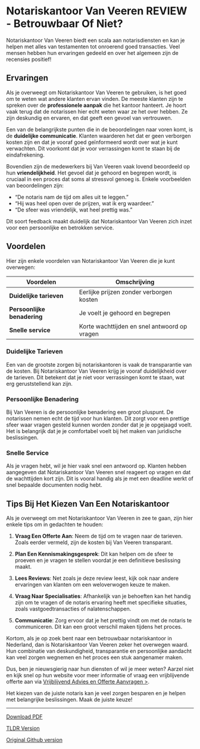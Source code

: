 # Notariskantoor Van Veeren REVIEW - Betrouwbaar Of Niet?

Notariskantoor Van Veeren biedt een scala aan notarisdiensten en kan je helpen met alles van testamenten tot onroerend goed transacties. Veel mensen hebben hun ervaringen gedeeld en over het algemeen zijn de recensies positief!

## Ervaringen

Als je overweegt om Notariskantoor Van Veeren te gebruiken, is het goed om te weten wat andere klanten ervan vinden. De meeste klanten zijn te spreken over de **professionele aanpak** die het kantoor hanteert. Je hoort vaak terug dat de notarissen hier echt weten waar ze het over hebben. Ze zijn deskundig en ervaren, en dat geeft een gevoel van vertrouwen.

Een van de belangrijkste punten die in de beoordelingen naar voren komt, is de **duidelijke communicatie**. Klanten waarderen het dat er geen verborgen kosten zijn en dat je vooraf goed geïnformeerd wordt over wat je kunt verwachten. Dit voorkomt dat je voor verrassingen komt te staan bij de eindafrekening. 

Bovendien zijn de medewerkers bij Van Veeren vaak lovend beoordeeld op hun **vriendelijkheid**. Het gevoel dat je gehoord en begrepen wordt, is cruciaal in een proces dat soms al stressvol genoeg is. Enkele voorbeelden van beoordelingen zijn:

- “De notaris nam de tijd om alles uit te leggen.”
- “Hij was heel open over de prijzen, wat ik erg waardeer.”
- “De sfeer was vriendelijk, wat heel prettig was.”

Dit soort feedback maakt duidelijk dat Notariskantoor Van Veeren zich inzet voor een persoonlijke en betrokken service.

## Voordelen

Hier zijn enkele voordelen van Notariskantoor Van Veeren die je kunt overwegen:

| Voordelen                   | Omschrijving                                   |
|-----------------------------|-----------------------------------------------|
| **Duidelijke tarieven**     | Eerlijke prijzen zonder verborgen kosten      |
| **Persoonlijke benadering** | Je voelt je gehoord en begrepen               |
| **Snelle service**          | Korte wachttijden en snel antwoord op vragen  |

### Duidelijke Tarieven

Een van de grootste zorgen bij notariskantoren is vaak de transparantie van de kosten. Bij Notariskantoor Van Veeren krijg je vooraf duidelijkheid over de tarieven. Dit betekent dat je niet voor verrassingen komt te staan, wat erg geruststellend kan zijn.

### Persoonlijke Benadering

Bij Van Veeren is de persoonlijke benadering een groot pluspunt. De notarissen nemen echt de tijd voor hun klanten. Dit zorgt voor een prettige sfeer waar vragen gesteld kunnen worden zonder dat je je opgejaagd voelt. Het is belangrijk dat je je comfortabel voelt bij het maken van juridische beslissingen.

### Snelle Service

Als je vragen hebt, wil je hier vaak snel een antwoord op. Klanten hebben aangegeven dat Notariskantoor Van Veeren snel reageert op vragen en dat de wachttijden kort zijn. Dit is vooral handig als je met een deadline werkt of snel bepaalde documenten nodig hebt.

## Tips Bij Het Kiezen Van Een Notariskantoor

Als je overweegt om met Notariskantoor Van Veeren in zee te gaan, zijn hier enkele tips om in gedachten te houden:

1. **Vraag Een Offerte Aan**: Neem de tijd om te vragen naar de tarieven. Zoals eerder vermeld, zijn de kosten bij Van Veeren transparant.
   
2. **Plan Een Kennismakingsgesprek**: Dit kan helpen om de sfeer te proeven en je vragen te stellen voordat je een definitieve beslissing maakt.

3. **Lees Reviews**: Net zoals je deze review leest, kijk ook naar andere ervaringen van klanten om een weloverwogen keuze te maken.

4. **Vraag Naar Specialisaties**: Afhankelijk van je behoeften kan het handig zijn om te vragen of de notaris ervaring heeft met specifieke situaties, zoals vastgoedtransacties of nalatenschappen.

5. **Communicatie**: Zorg ervoor dat je het prettig vindt om met de notaris te communiceren. Dit kan een groot verschil maken tijdens het proces.

Kortom, als je op zoek bent naar een betrouwbaar notariskantoor in Nederland, dan is Notariskantoor Van Veeren zeker het overwegen waard. Hun combinatie van deskundigheid, transparantie en persoonlijke aandacht kan veel zorgen wegnemen en het proces een stuk aangenamer maken.

Dus, ben je nieuwsgierig naar hun diensten of wil je meer weten? Aarzel niet en kijk snel op hun website voor meer informatie of vraag een vrijblijvende offerte aan via [Vrijblijvend Advies en Offerte Aanvragen >](https://notarissen-online.nl). 

Het kiezen van de juiste notaris kan je veel zorgen besparen en je helpen met belangrijke beslissingen. Maak de juiste keuze!

---
[Download PDF](https://github.com/readthisnow/notariskantoor-van-veeren-review-betrouwbaar-of-ni/blob/main/notariskantoor-van-veeren-review-betrouwbaar-of-ni.pdf)

[TLDR Version](https://gist.github.com/readthisnow/3611b071f86be6b67b2bd6708f14784e)

[Original Github version](https://github.com/readthisnow/notariskantoor-van-veeren-review-betrouwbaar-of-ni#readme)
